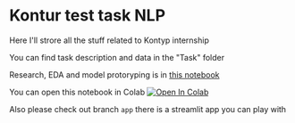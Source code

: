 # Kontur test task NLP

Here I'll strore all the stuff related to Kontyp internship

You can find task description and data in the "Task" folder

Research, EDA and model protoryping is in [this notebook](/konmyp.ipynb)

You can open this notebook in Colab [![Open In Colab](https://colab.research.google.com/assets/colab-badge.svg)](https://colab.research.google.com/drive/1U3I90FC8HxhC4JxAAwQH4v4uzJOT5xMm?usp=sharing)

Also please check out branch `app` there is a streamlit app you can play with